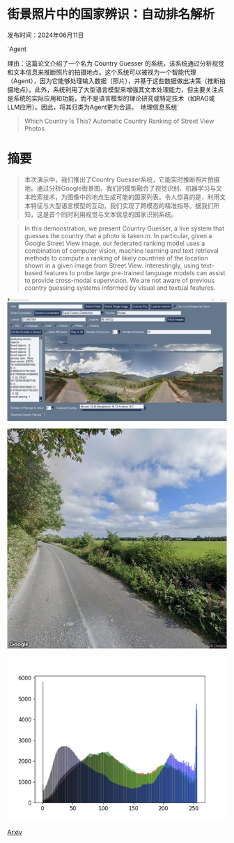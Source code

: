 # 街景照片中的国家辨识：自动排名解析

发布时间：2024年06月11日

`Agent

理由：这篇论文介绍了一个名为 Country Guesser 的系统，该系统通过分析视觉和文本信息来推断照片的拍摄地点。这个系统可以被视为一个智能代理（Agent），因为它能够处理输入数据（照片），并基于这些数据做出决策（推断拍摄地点）。此外，系统利用了大型语言模型来增强其文本处理能力，但主要关注点是系统的实际应用和功能，而不是语言模型的理论研究或特定技术（如RAG或LLM应用）。因此，将其归类为Agent更为合适。` `地理信息系统`

> Which Country Is This? Automatic Country Ranking of Street View Photos

# 摘要

> 本次演示中，我们推出了Country Guesser系统，它能实时推断照片拍摄地。通过分析Google街景图，我们的模型融合了视觉识别、机器学习与文本检索技术，为图像中的地点生成可能的国家列表。令人惊喜的是，利用文本特征与大型语言模型的互动，我们实现了跨模态的精准指导。据我们所知，这是首个同时利用视觉与文本信息的国家识别系统。

> In this demonstration, we present Country Guesser, a live system that guesses the country that a photo is taken in. In particular, given a Google Street View image, our federated ranking model uses a combination of computer vision, machine learning and text retrieval methods to compute a ranking of likely countries of the location shown in a given image from Street View. Interestingly, using text-based features to probe large pre-trained language models can assist to provide cross-modal supervision. We are not aware of previous country guessing systems informed by visual and textual features.

![街景照片中的国家辨识：自动排名解析](../../../paper_images/2406.07227/Guess_Bhutan.png)

![街景照片中的国家辨识：自动排名解析](../../../paper_images/2406.07227/streetview_ireland.jpg)

![街景照片中的国家辨识：自动排名解析](../../../paper_images/2406.07227/street_view_ireland_average_combined_histo.png)

[Arxiv](https://arxiv.org/abs/2406.07227)